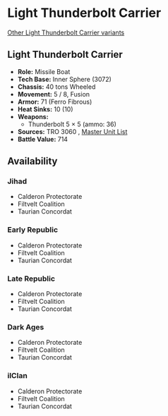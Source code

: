 # Light Thunderbolt Carrier 

[Other Light Thunderbolt Carrier variants](../light_thunderbolt_carrier.md) 

## Light Thunderbolt Carrier 

- **Role:** Missile Boat 
- **Tech Base:** Inner Sphere (3072) 
- **Chassis:** 40 tons Wheeled 
- **Movement:** 5 / 8, Fusion 
- **Armor:** 71 (Ferro Fibrous) 
- **Heat Sinks:** 10 (10) 
- **Weapons:** 
  - Thunderbolt 5 × 5 (ammo: 36) 
- **Sources:** TRO 3060 , [Master Unit List](http://masterunitlist.info/Unit/Details/1877) 
- **Battle Value:** 714 

## Availability 

### Jihad 

- Calderon Protectorate 
- Filtvelt Coalition 
- Taurian Concordat 

### Early Republic 

- Calderon Protectorate 
- Filtvelt Coalition 
- Taurian Concordat 

### Late Republic 

- Calderon Protectorate 
- Filtvelt Coalition 
- Taurian Concordat 

### Dark Ages 

- Calderon Protectorate 
- Filtvelt Coalition 
- Taurian Concordat 

### ilClan 

- Calderon Protectorate 
- Filtvelt Coalition 
- Taurian Concordat 

